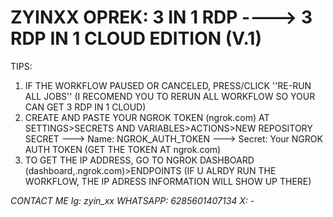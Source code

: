 ZYINXX OPREK: 3 IN 1 RDP
----> 3 RDP IN 1 CLOUD EDITION (V.1)
=====================
TIPS:
1. IF THE WORKFLOW PAUSED OR CANCELED, PRESS/CLICK ''RE-RUN ALL JOBS'' (I RECOMEND YOU TO RERUN ALL WORKFLOW SO YOUR CAN GET 3 RDP IN 1 CLOUD)
2. CREATE AND PASTE YOUR NGROK TOKEN (ngrok.com) AT SETTINGS>SECRETS AND VARIABLES>ACTIONS>NEW REPOSITORY SECRET
---> Name: NGROK_AUTH_TOKEN
   ---> Secret: Your NGROK AUTH TOKEN (GET THE TOKEN AT ngrok.com)
3. TO GET THE IP ADDRESS, GO TO NGROK DASHBOARD (dashboard,.ngrok.com)>ENDPOINTS (IF U ALRDY RUN THE WORKFLOW, THE IP ADRESS INFORMATION WILL SHOW UP THERE)

<i> CONTACT ME <i>
Ig: zyin_xx
WHATSAPP: 6285601407134
X: -
